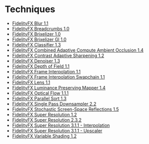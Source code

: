<!-- @page page_techniques_index Techniques -->

<h1>Techniques</h1>

- [FidelityFX Blur 1.1](blur.md)
- [FidelityFX Breadcrumbs 1.0](breadcrumbs.md)
- [FidelityFX Brixelizer 1.0](brixelizer.md)
- [FidelityFX Brixelizer GI 1.0](brixelizer-gi.md)
- [FidelityFX Classifier 1.3](classifier.md)
- [FidelityFX Combined Adaptive Compute Ambient Occlusion 1.4](combined-adaptive-compute-ambient-occlusion.md)
- [FidelityFX Contrast Adaptive Sharpening 1.2](contrast-adaptive-sharpening.md)
- [FidelityFX Denoiser 1.3](denoiser.md)
- [FidelityFX Depth of Field 1.1](depth-of-field.md)
- [FidelityFX Frame Interpolation 1.1](frame-interpolation.md)
- [FidelityFX Frame Interpolation Swapchain 1.1](frame-interpolation-swap-chain.md)
- [FidelityFX Lens 1.1](lens.md)
- [FidelityFX Luminance Preserving Mapper 1.4](luminance-preserving-mapper.md)
- [FidelityFX Optical Flow 1.1.1](optical-flow.md)
- [FidelityFX Parallel Sort 1.3](parallel-sort.md)
- [FidelityFX Single Pass Downsampler 2.2](single-pass-downsampler.md)
- [FidelityFX Stochastic Screen-Space Reflections 1.5](stochastic-screen-space-reflections.md)
- [FidelityFX Super Resolution 1.2](super-resolution-spatial.md)
- [FidelityFX Super Resolution 2.3.2](super-resolution-temporal.md)
- [FidelityFX Super Resolution 3.1.1 - Interpolation](super-resolution-interpolation.md)
- [FidelityFX Super Resolution 3.1.1 - Upscaler](super-resolution-upscaler.md)
- [FidelityFX Variable Shading 1.2](variable-shading.md)

<!-- - @subpage page_techniques_combined-adaptive-compute-ambient-occlusion "Combined Adaptive Compute Ambient Occlusion" -->
<!-- - @subpage page_techniques_contrast-adaptive-sharpening "Contrast Adaptive Sharpening" -->
<!-- - @subpage page_techniques_denoiser "Denoiser" -->
<!-- - @subpage page_techniques_classifier "Classifer" -->
<!-- - @subpage page_techniques_lpm "Luminance Preserving Mapper" -->
<!-- - @subpage page_techniques_parallel-sort "Parallel Sort" -->
<!-- - @subpage page_techniques_single-pass-downsampler "Single Pass Downsampler" -->
<!-- - @subpage page_techniques_stochastic-screen-space-reflections "Stochastic Screen Space Reflections" -->
<!-- - @subpage page_techniques_super-resolution-spatial "Super Resolution (Spatial)" -->
<!-- - @subpage page_techniques_super-resolution-temporal "Super Resolution (Temporal)" -->
<!-- - @subpage page_techniques_super-resolution-interpolation "Super Resolution (Interpolation)" -->
<!-- - @subpage page_techniques_super-resolution-upscaler "Super Resolution (Upscaler)" -->
<!-- - @subpage page_techniques_frame-interpolation "Frame Interpolation" -->
<!-- - @subpage page_techniques_frame-interpolation-swap-chain "Frame Interpolation Swapchain" -->
<!-- - @subpage page_techniques_optical-flow "Optical Flow" -->
<!-- - @subpage page_techniques_variable-shading "Variable Shading" -->
<!-- - @subpage page_techniques_blur "Blur" -->
<!-- - @subpage page_techniques_depth-of-field "Depth of Field" -->
<!-- - @subpage page_techniques_lens "Lens" -->
<!-- - @subpage page_techniques_breadcrumbs "Breadcrumbs" -->
<!-- - @subpage page_techniques_brixelizer "Brixelizer" -->
<!-- - @subpage page_techniques_brixelizer_gi "Brixelizer GI" -->
